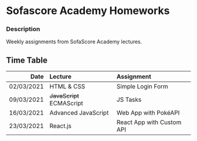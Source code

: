 # Sofascore Academy Homeworks

### Description

Weekly assignments from SofaScore Academy lectures.

## Time Table

|       Date | Lecture                   | Assignment           |
| ---------: | :------------------------ | :------------------- |
| 02/03/2021 | HTML & CSS                | Simple Login Form    |
| 09/03/2021 | ~~JavaScript~~ ECMAScript | JS Tasks             |
| 16/03/2021 | Advanced JavaScript       | Web App with PokéAPI |
| 23/03/2021 | React.js                  | React App with Custom API|
